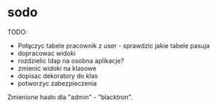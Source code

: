# sodo

TODO:
- Połączyc tabele pracownik z user - sprawdzic jakie tabele pasuja
- dopracowac widoki
- rozdzielic ldap na osobna aplikacje?
- zmienic widoki na klasowe
- dopisac dekoratory do klas
- potworzyc zabezpieczenia


Zmienione hasło dla "admin" - "blacktron". 

